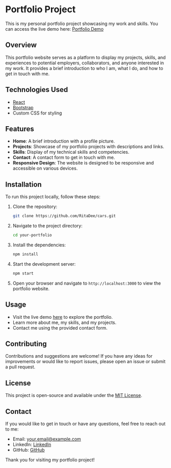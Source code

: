 # Portfolio Project

This is my personal portfolio project showcasing my work and skills. You can access the live demo here: [Portfolio Demo](https://ritadaniel.me/)

## Overview

This portfolio website serves as a platform to display my projects, skills, and experiences to potential employers, collaborators, and anyone interested in my work. It provides a brief introduction to who I am, what I do, and how to get in touch with me.

## Technologies Used

- [React](https://reactjs.org/)
- [Bootstrap](https://getbootstrap.com/)
- Custom CSS for styling

## Features


- **Home**: A brief introduction with a profile picture.
- **Projects**: Showcase of my portfolio projects with descriptions and links.
- **Skills**: Display of my technical skills and competencies.
- **Contact**: A contact form to get in touch with me.
- **Responsive Design**: The website is designed to be responsive and accessible on various devices.

## Installation


To run this project locally, follow these steps:

1. Clone the repository:


   ```bash
   git clone https://github.com/RitaDee/cars.git
   ```

2. Navigate to the project directory:


   ```bash
   cd your-portfolio
   ```

3. Install the dependencies:

   ```bash
   npm install
   ```

4. Start the development server:

   ```bash
   npm start
   ```

5. Open your browser and navigate to `http://localhost:3000` to view the portfolio website.

## Usage

- Visit the live demo [here](https://ritadaniel.me/) to explore the portfolio.
- Learn more about me, my skills, and my projects.
- Contact me using the provided contact form.

## Contributing

Contributions and suggestions are welcome! If you have any ideas for improvements or would like to report issues, please open an issue or submit a pull request.

## License

This project is open-source and available under the [MIT License](LICENSE).

## Contact

If you would like to get in touch or have any questions, feel free to reach out to me:

- Email: your.email@example.com
- LinkedIn: [LinkedIn](https://www.linkedin.com/in/rita-daniel/)
- GitHub: [GitHub](https://github.com/RitaDee/)

Thank you for visiting my portfolio project!